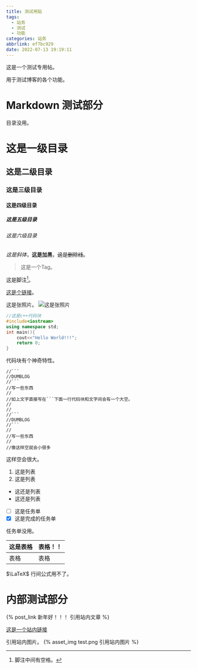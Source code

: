 ```yaml
---
title: 测试用贴
tags:
  - 站务
  - 测试
  - 功能
categories: 站务
abbrlink: ef7bc929
date: 2022-07-13 19:19:11
---
```


这是一个测试专用帖。

用于测试博客的各个功能。

<!--more-->

# Markdown 测试部分

目录没用。

# 这是一级目录
## 这是二级目录
### 这是三级目录
#### 这是四级目录
##### 这是五级目录
###### 这是六级目录

*这是斜体*，**这是加黑**，~~这是删除线~~。

> 这是一个Tag。

这是脚注[^1]。

[这是个链接](https://dumblog.top/)。

这是张照片。
![这是张照片](https://dumblog.top/favicon.ico)

```cpp
//这是c++代码块
#include<iostream>
using namespace std;
int main(){
	cout<<"Hello World!!!";
	return 0;
}
```

代码块有个神奇特性。
```
//```
//DUMBLOG
//```
//写一些东西
//
//如上文字直接写在```下面一行代码块和文字间会有一个大空。
//
//
//```
//DUMBLOG
//```
//
//写一些东西
//
//像这样空就会小很多
```
这样空会很大。


1. 这是列表
2. 这是列表

- 这还是列表
- 这还是列表

- [ ] 这是任务单
- [x] 这是完成的任务单

任务单没用。

这是表格 | 表格！！
----- | -----
表格 | 表格

$\LaTeX$
行间公式用不了。

[^1]: 脚注中间有空格。

# 内部测试部分

{% post_link 新年好！！！ 引用站内文章 %}

[这是一个站内链接](/)

引用站内图片。
{% asset_img test.png 引用站内图片 %}

